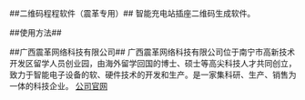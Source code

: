 ##二维码程程软件（震革专用）##
智能充电站插座二维码生成软件。

##使用方法##


##广西震革网络科技有限公司##
广西震革网络科技有限公司位于南宁市高新技术开发区留学人员创业园，由海外留学回国的博士、硕士等高尖科技人才共同创立，致力于智能电子设备的软、硬件技术的开发和生产。是一家集科研、生产、销售为一体的科技企业。
[公司官网](http://www.gxzhenge.com/)

